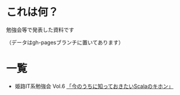 # これは何？
勉強会等で発表した資料です

（データはgh-pagesブランチに置いてあります）

# 一覧
* 姫路IT系勉強会 Vol.6 [「今のうちに知っておきたいScalaのキホン」](http://arosh.github.com/slide/histudy6/index.html)
